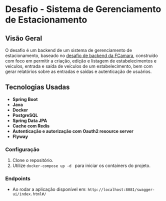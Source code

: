# Desafio - Sistema de Gerenciamento de Estacionamento

## Visão Geral

O desafio é um backend de um sistema de gerenciamento de estacionamento, baseado no [desafio de backend da FCamara](https://github.com/fcamarasantos/backend-test-java), construído com foco em permitir a criação, edição e listagem de estabelecimentos e veiculos, entrada e saída de veículos de um estabelecimento, bem com gerar relatórios sobre as entradas e saídas e autenticação de usuários.

## Tecnologias Usadas

- **Spring Boot**
- **Java**
- **Docker**
- **PostgreSQL**
- **Spring Data JPA**
- **Cache com Redis**
- **Autenticação e autorização com Oauth2 resource server**
- **Flyway**


### Configuração

1. Clone o repositório.
2. Utilize `docker-compose up -d ` para iniciar os containers do projeto.

### Endpoints

- Ao rodar a aplicação disponível em:   `http://localhost:8081/swagger-ui/index.html#/`
